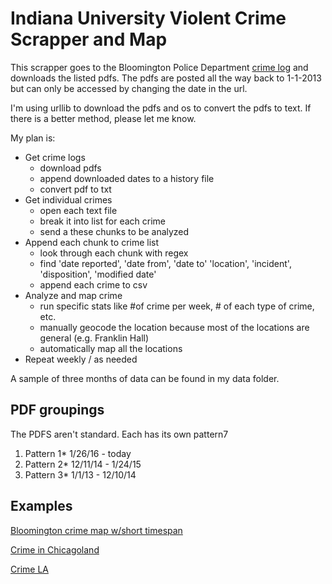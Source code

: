 # Indiana University Violent Crime Scrapper and Map

This scrapper goes to the Bloomington Police Department [crime log](http://www.indiana.edu/~iupd/dailyLog.html) and downloads the listed pdfs. The pdfs are posted all the way back to 1-1-2013 but can only be accessed by changing the date in the url.

I'm using urllib to download the pdfs and os to convert the pdfs to text. If there is a better method, please let me know. 

My plan is:
- Get crime logs
	- download pdfs 
	- append downloaded dates to a history file
	- convert pdf to txt
- Get individual crimes
	- open each text file
	- break it into list for each crime
	- send a these chunks to be analyzed
- Append each chunk to crime list
	- look through each chunk with regex
	- find 'date reported', 'date from', 'date to' 'location', 'incident', 'disposition', 'modified date'
	- append each crime to csv
- Analyze and map crime
	- run specific stats like #of crime per week, # of each type of crime, etc.
	- manually geocode the location because most of the locations are general (e.g. Franklin Hall)
	- automatically map all the locations
- Repeat weekly / as needed 

A sample of three months of data can be found in my data folder.

## PDF groupings
The PDFS aren't standard. Each has its own pattern7

1. Pattern 1* 1/26/16 - today
1. Pattern 2* 12/11/14 - 1/24/15
1. Pattern 3* 1/1/13 - 12/10/14

## Examples
[Bloomington crime map w/short timespan](https://jamesbenedict.carto.com/viz/886db910-0030-11e6-9f73-0e8c56e2ffdb/embed_map)

[Crime in Chicagoland](http://crime.chicagotribune.com/)

[Crime LA](http://maps.latimes.com/crime/)
